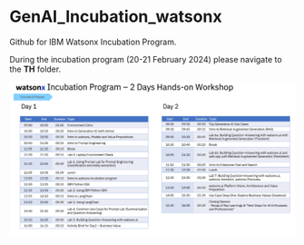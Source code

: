 # GenAI_Incubation_watsonx

Github for IBM Watsonx Incubation Program.

During the incubation program (20-21 February 2024) please navigate to the **TH** folder.

![Alt text](IMAGES/watsonx-agenda.png)